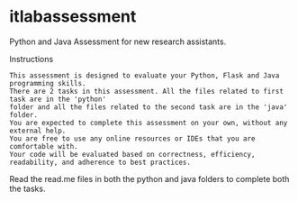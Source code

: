 # itlabassessment
Python and Java Assessment for new research assistants.

Instructions

    This assessment is designed to evaluate your Python, Flask and Java programming skills.
    There are 2 tasks in this assessment. All the files related to first task are in the 'python' 
    folder and all the files related to the second task are in the 'java' folder.
    You are expected to complete this assessment on your own, without any external help.
    You are free to use any online resources or IDEs that you are comfortable with.
    Your code will be evaluated based on correctness, efficiency, readability, and adherence to best practices.

Read the read.me files in both the python and java folders to complete both the tasks. 
